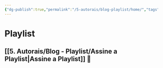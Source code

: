```yaml
---
{"dg-publish":true,"permalink":"/5-autorais/blog-playlist/home/","tags":["gardenEntry"],"dgShowLocalGraph":true,"dgEnableSearch":true}
---
```


# Playlist
## [[5. Autorais/Blog - Playlist/Assine a Playlist\|Assine a Playlist]] 💌



<!-- Google tag (gtag.js) --> <script async src="https://www.googletagmanager.com/gtag/js?id=G-GNY15C41B6"></script> <script> window.dataLayer = window.dataLayer || []; function gtag(){dataLayer.push(arguments);} gtag('js', new Date()); gtag('config', 'G-GNY15C41B6'); </script>